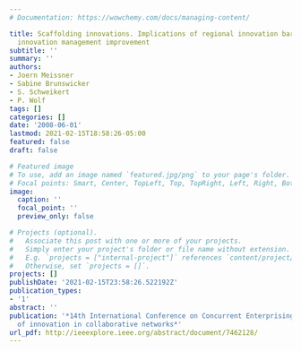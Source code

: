 ```yaml
---
# Documentation: https://wowchemy.com/docs/managing-content/

title: Scaffolding innovations. Implications of regional innovation barriers for platform-based
  innovation management improvement
subtitle: ''
summary: ''
authors:
- Joern Meissner
- Sabine Brunswicker
- S. Schweikert
- P. Wolf
tags: []
categories: []
date: '2008-06-01'
lastmod: 2021-02-15T18:58:26-05:00
featured: false
draft: false

# Featured image
# To use, add an image named `featured.jpg/png` to your page's folder.
# Focal points: Smart, Center, TopLeft, Top, TopRight, Left, Right, BottomLeft, Bottom, BottomRight.
image:
  caption: ''
  focal_point: ''
  preview_only: false

# Projects (optional).
#   Associate this post with one or more of your projects.
#   Simply enter your project's folder or file name without extension.
#   E.g. `projects = ["internal-project"]` references `content/project/deep-learning/index.md`.
#   Otherwise, set `projects = []`.
projects: []
publishDate: '2021-02-15T23:58:26.522192Z'
publication_types:
- '1'
abstract: ''
publication: '*14th International Conference on Concurrent Enterprising. A new wave
  of innovation in collaborative networks*'
url_pdf: http://ieeexplore.ieee.org/abstract/document/7462128/
---
```

